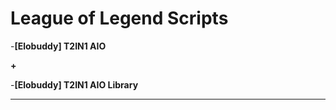 # League of Legend Scripts
-**[Elobuddy] T2IN1 AIO**

**+**

-**[Elobuddy] T2IN1 AIO Library**
___


